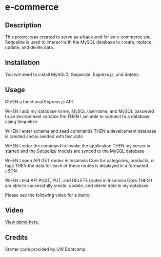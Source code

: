 # e-commerce 

## Description

This project was created to serve as a back-end for an e-commerce site. Sequelize is used to interact with the MySQL database to create, replace, update, and delete data. 

## Installation

You will need to install MySQL2, Sequelize, Express.js, and dotenv.

## Usage 
GIVEN a functional Express.js API

WHEN I add my database name, MySQL username, and MySQL password to an environment variable file
THEN I am able to connect to a database using Sequelize

WHEN I enter schema and seed commands
THEN a development database is created and is seeded with test data

WHEN I enter the command to invoke the application
THEN my server is started and the Sequelize models are synced to the MySQL database

WHEN I open API GET routes in Insomnia Core for categories, products, or tags
THEN the data for each of these routes is displayed in a formatted JSON

WHEN I test API POST, PUT, and DELETE routes in Insomnia Core
THEN I am able to successfully create, update, and delete data in my database. 

Please see the following video for a demo. 

## Video

<a href="https://drive.google.com/file/d/1-mcQsZebxEc5zc7r59DNQjGroeXv9vE1/preview" width="640" height="480">View demo here.</a>

## Credits

Starter code provided by UW Bootcamp. 